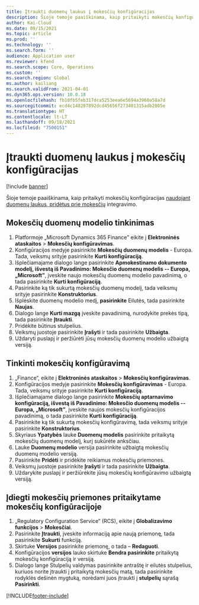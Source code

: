 ```yaml
---
title: Įtraukti duomenų laukus į mokesčių konfigūracijas
description: Šioje temoje paaiškinama, kaip pritaikyti mokesčių konfigūracijas, pridedant duomenų laukus.
author: Kai-Cloud
ms.date: 09/15/2021
ms.topic: article
ms.prod: ''
ms.technology: ''
ms.search.form: ''
audience: Application user
ms.reviewer: kfend
ms.search.scope: Core, Operations
ms.custom: ''
ms.search.region: Global
ms.author: kailiang
ms.search.validFrom: 2021-04-01
ms.dyn365.ops.version: 10.0.18
ms.openlocfilehash: fb10fb5feb317dca5253eea6e5694a3960a58a7d
ms.sourcegitcommit: ecd4c148287892dcd45656f273401315adb2805e
ms.translationtype: HT
ms.contentlocale: lt-LT
ms.lasthandoff: 09/18/2021
ms.locfileid: "7500151"
---
```

# <a name="add-data-fields-in-tax-configurations"></a>Įtraukti duomenų laukus į mokesčių konfigūracijas

[!include [banner](../includes/banner.md)]

Šioje temoje paaiškinama, kaip pritaikyti mokesčių konfigūracijas [naudojant duomenų laukus, pridėtus prie mokesčių](tax-service-add-data-fields-tax-integration-by-extension.md) integravimo.

## <a name="customize-the-tax-data-model"></a>Mokesčių duomenų modelio tinkinimas

1. Platformoje „Microsoft Dynamics 365 Finance” eikite į **Elektroninės ataskaitos** > **Mokesčių konfigūravimas**.
2. Konfigūracijos medyje pasirinkite **Mokesčių duomenų modelis** - Europa. Tada, veiksmų srityje pasirinkite **Kurti konfigūraciją**.
3. Išplečiamajame dialogo lange pasirinkite **Apmokestinamo dokumento modelį, išvestą iš Pavadinimo: Mokesčio duomenų modelis -- Europa, „Microsoft”**, įveskite naujo mokesčių duomenų modelio pavadinimą, o tada pasirinkite **Kurti konfigūraciją**.
4. Pasirinkite ką tik sukurtą mokesčių duomenų modelį, tada veiksmų srityje pasirinkite **Konstruktorius**.
5. Išplėskite duomenų modelio medį, **pasirinkite** Eilutės, tada pasirinkite **Naujas**.
6. Dialogo lange **Kurti mazgą** įveskite pavadinimą, nurodykite prekės tipą, tada pasirinkite **Įtraukti**.
7. Pridėkite būtinus stulpelius.
8. Veiksmų juostoje pasirinkite **Įrašyti** ir tada pasirinkite **Užbaigta**.
9. Uždaryti puslapį ir peržiūrėti jūsų mokesčių duomenų modelio užbaigtą versiją.

## <a name="customize-the-tax-configuration"></a>Tinkinti mokesčių konfigūravimą

1. „Finance“, eikite į **Elektroninės ataskaitos** > **Mokesčių konfigūravimas**.
2. Konfigūracijos medyje pasirinkite **Mokesčių konfigūravimas** - Europa. Tada, veiksmų srityje pasirinkite **Kurti konfigūraciją**.
3. Išplečiamajame dialogo lange pasirinkite **Mokesčių aptarnavimo konfigūraciją, išvestą iš Pavadinimo: Mokesčio duomenų modelis -- Europa, „Microsoft”**, įveskite naujos mokesčių konfigūracijos pavadinimą, o tada pasirinkite **Kurti konfigūraciją**.
4. Pasirinkite ką tik sukurtą mokesčių konfigūravimą, tada veiksmų srityje pasirinkite **Konstruktorius**.
5. Skyriaus **Ypatybės** lauke **Duomenų modelis** pasirinkite pritaikytą mokesčių duomenų modelį, kurį sukūrėte anksčiau.
6. Lauke **Duomenų modelio** versija pasirinkite užbaigtą mokesčių duomenų modelio versiją.
7. Pasirinkite **Pridėti** ir pridėkite reikiamus mokesčių priemones.
8. Veiksmų juostoje pasirinkite **Įrašyti** ir tada pasirinkite **Užbaigta**.
9. Uždarykite puslapį ir peržiūrėkite jūsų mokesčių konfigūravimo užbaigtą versiją.

## <a name="implement-tax-features-in-the-customized-tax-configuration"></a>Įdiegti mokesčių priemones pritaikytame mokesčių konfigūracijoje

1. „Regulatory Configuration Service“ (RCS), eikite į **Globalizavimo funkcijos** > **Mokesčiai**.
2. Pasirinkite **Įtraukti**, įveskite informaciją apie naują priemonę, tada pasirinkite **Sukurti** funkciją.
3. Skirtuke **Versijos** pasirinkite priemonę, o tada – **Redaguoti**.
4. Konfigūracijos **versijos** lauko skirtuke **Bendra pasirinkite** pritaikytą mokesčių konfigūraciją ir versiją.
5. Dialogo lange Stulpelių valdymas pasirinkite antraštę ir eilutės stulpelius, kuriuos norite įtraukti į pritaikytą mokesčių matą, tada pasirinkite rodyklės dešinėn mygtuką, norėdami juos įtraukti į **stulpelių** sąrašą **Pasirinkti**.


[!INCLUDE[footer-include](../../includes/footer-banner.md)]
